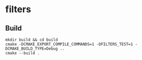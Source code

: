 # filters

## Build
```shell
mkdir build && cd build
cmake -DCMAKE_EXPORT_COMPILE_COMMANDS=1 -DFILTERS_TEST=1 -DCMAKE_BUILD_TYPE=Debug ..
cmake --build .
```
